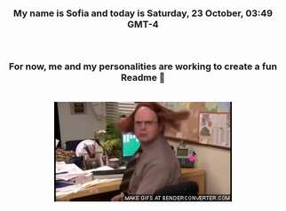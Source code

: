


<div align="center">
<h3 >My name is Sofia and today is Saturday, 23 October, 03:49 GMT-4</h3><br>
<h3 >For now, me and my personalities are working to create a fun Readme 👋
</h3><br>
<img src='img/dwight.gif' alt='working...'/>
</div>
